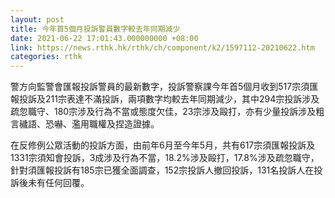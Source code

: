 ```yaml
---
layout: post
title: 今年首5個月投訴警員數字較去年同期減少
date: 2021-06-22 17:01:43.000000000 +08:00
link: https://news.rthk.hk/rthk/ch/component/k2/1597112-20210622.htm
categories: rthk
---
```


警方向監警會匯報投訴警員的最新數字，投訴警察課今年首5個月收到517宗須匯報投訴及211宗表達不滿投訴，兩項數字均較去年同期減少，其中294宗投訴涉及疏忽職守、180宗涉及行為不當或態度欠佳，23宗涉及毆打，亦有少量投訴涉及粗言穢語、恐嚇、濫用職權及捏造證據。

在反修例公眾活動的投訴方面，由前年6月至今年5月，共有617宗須匯報投訴及1331宗須知會投訴，3成涉及行為不當，18.2%涉及毆打，17.8%涉及疏忽職守，針對須匯報投訴有185宗已獲全面調查，152宗投訴人撤回投訴，131名投訴人在投訴後未有任何回覆。
